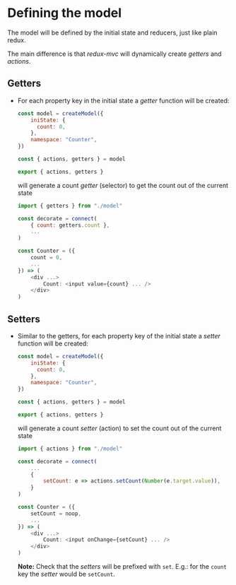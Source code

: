 # Defining the model

The model will be defined by the initial state and reducers, just like plain redux.

The main difference is that *redux-mvc* will dynamically create *getters* and *actions*.

<!-- STORY -->

## Getters

- For each property key in the initial state a *getter* function will be created:

  ```js
  const model = createModel({
      iniState: {
        count: 0,
      },
      namespace: "Counter",
  })

  const { actions, getters } = model

  export { actions, getters }
  ```

  will generate a count *getter* (selector) to get the count out of the current state

  ```js
  import { getters } from "./model"

  const decorate = connect(
      { count: getters.count },
      ...
  )

  const Counter = ({ 
      count = 0, 
      ...
  }) => (
      <div ...>
          Count: <input value={count} ... />
      </div>
  )
  ```

## Setters

- Similar to the getters, for each property key of the initial state a *setter* function will be created:

  ```js
  const model = createModel({
      iniState: {
        count: 0,
      },
      namespace: "Counter",
  })

  const { actions, getters } = model

  export { actions, getters }
  ```

  will generate a count *setter* (action) to set the count out of the current state

  ```js
  import { actions } from "./model"

  const decorate = connect(
      ...
      {
          setCount: e => actions.setCount(Number(e.target.value)),
      }
  )

  const Counter = ({ 
      setCount = noop, 
      ...
  }) => (
      <div ...>
          Count: <input onChange={setCount} ... />
      </div>
  )
  ```

  **Note:** Check that the *setters* will be prefixed with `set`. E.g.: for the `count` key the *setter* would be `setCount`.
